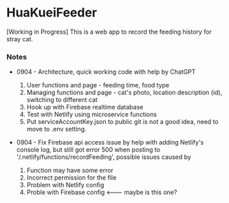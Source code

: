 # HuaKueiFeeder

[Working in Progress]
This is a web app to record the feeding history for stray cat. 

### Notes
* 0904 - Architecture, quick working code with help by ChatGPT  
  1. User functions and page - feeding time, food type
  2. Managing functions and page - cat's photo, location description (id), switching to different cat
  3. Hook up with Firebase realtime database
  4. Test with Netlify using microservice functions
  5. Put serviceAccountKey.json to public git is not a good idea, need to move to .env setting. 

* 0904 - Fix Firebase api access issue by help with adding Netlify's console log, but still got error 500 when posting to '/.netlify/functions/recordFeeding', possible issues caused by 
  1. Function may have some error
  2. Incorrect permission for the file
  3. Problem with Netlify config
  4. Proble with Firebase config <--- maybe is this one?
  


